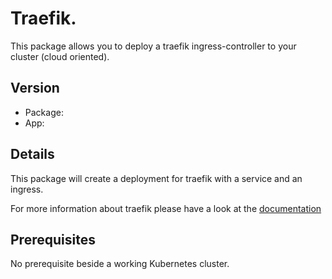 # Traefik.

This package allows you to deploy a traefik ingress-controller to your cluster (cloud oriented).

## Version

* Package: 
* App:

## Details

This package will create a deployment for traefik with a service and an ingress.

For more information about traefik please have a look at the [documentation](https://docs.traefik.io)

## Prerequisites

No prerequisite beside a working Kubernetes cluster.